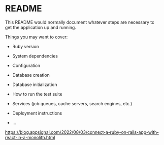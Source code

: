 # README

This README would normally document whatever steps are necessary to get the
application up and running.

Things you may want to cover:

* Ruby version

* System dependencies

* Configuration

* Database creation

* Database initialization

* How to run the test suite

* Services (job queues, cache servers, search engines, etc.)

* Deployment instructions

* ...

https://blog.appsignal.com/2022/08/03/connect-a-ruby-on-rails-app-with-react-in-a-monolith.html